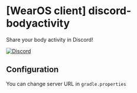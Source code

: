 # [WearOS client] discord-bodyactivity 
Share your body activity in Discord!

[![Discord](https://cdn.discordapp.com/attachments/528481746195578890/962437770037587998/unknown.png)]()

## Configuration
You can change server URL in `gradle.properties`

